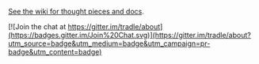
[See the wiki for thought pieces and docs](https://github.com/tradle/about/wiki).

[![Join the chat at https://gitter.im/tradle/about](https://badges.gitter.im/Join%20Chat.svg)](https://gitter.im/tradle/about?utm_source=badge&utm_medium=badge&utm_campaign=pr-badge&utm_content=badge)

